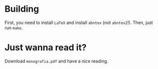 # Building

First, you need to install `LaTeX` and install `abntex` (not `abntex2`!). Then, just run `make`.

# Just wanna read it?

Download `monografia.pdf` and have a nice reading.
